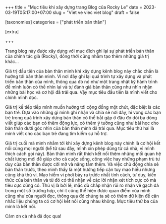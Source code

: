 +++
title = "Mục tiêu khi xây dựng trang Blog của Rocky Le"
date = 2023-03-19T05:17:00+07:00
slug = "Viet ve viec viet blog"
draft = false

[taxonomies]
categories = ["phát triển bản thân"]


[extra]

+++

Trang blog này được xây dựng với mục đích ghi lại sự phát triển bản thân của chính tác giả (Rocky), đồng thời cũng nhằm tạo thêm những giá trị khác...
<!-- more -->

Giá trị đầu tiên của bản thân mình khi xây dựng kênh blog này chắc chắn là hướng tới bản thân mình. Vì nơi đây ghi lại quá trình tự xây dựng và phát triển bản thân của mình, thông qua đó nó như một trang nhật ký hành trình đề mình luôn có thể nhìn lại và tự đánh giá bản thân cũng như nhìn nhận những bài học và cơ hội đã trải qua. Vậy mục tiêu đầu tiên là mình viết cho chính mình đọc.

Giá trị kế tiếp tiếp mình muốn hướng tới cộng đồng một chút, đặc biệt là các bạn trẻ. Dựa vào những gì mình ghi nhận và chia sẻ nơi đây, hi vọng các bạn trẻ trong quá trình xây dựng bản thân có thể bắt gặp ở đâu đó dôi ba dòng viết giúp các bạn có thêm động lực, có thêm ý tưởng cũng như bài học cho bản thân dưới góc nhìn của bản thân mình đã trải qua. Mục tiêu thứ hai là mình viết cho các bạn trẻ đang tìm kiếm sự hỗ trợ.

Giá trị cuối mà mình nhắm tới khi xây dựng kênh blog này chính là cơ hội kết nối cùng mọi người (kể từ sau đây, mình xin phép dùng từ cả nhà, vì mình thích cách gọi này). Bản thân mình rất thích kết nối thêm những mối quan hệ chất lượng mới để giúp cho cả cuộc sống, công việc hay những phạm trù tư duy của bản thân được cởi mở và nâng tầm thêm. Và việc chủ động chia sẻ bản thân trước, theo mình thấy là một hướng tiếp cận tuy mạo hiểu nhưng cũng khá thú vị. Mạo hiểm vì phơi bày ra trước nhất tính cách, tư duy, kiến thức của bản thân và từ đó có thể nhận về các lời nhận xét tích cực có mà tiêu cực cũng có. Thú vị là bởi lẽ, mặc dù chấp nhận rủi ro nhận về gạch đá trong một số trường hợp, chí ít cũng thể hiện được quan điểm của mình cũng như của người đọc, thông qua đó chúng ta sẽ có thêm dữ kiện để cân nhắc liệu chúng ta có cơ hội kết nối cùng nhau không. Mực tiêu thứ ba của mình là kết nối.

Cảm ơn cả nhà đã đọc qua!
